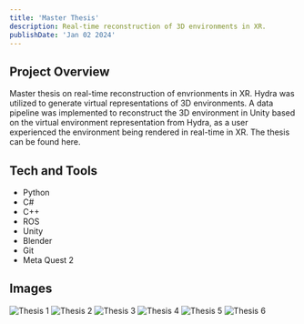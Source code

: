 ```yaml
---
title: 'Master Thesis'
description: Real-time reconstruction of 3D environments in XR.
publishDate: 'Jan 02 2024'
---
```


## Project Overview

Master thesis on real-time reconstruction of envrionments in XR. Hydra was utilized to generate virtual representations of 3D environments. A data pipeline was implemented to reconstruct the 3D environment in Unity based on the virtual environment representation from Hydra, as a user experienced the environment being rendered in real-time in XR. The thesis can be found here.

## Tech and Tools

- Python
- C#
- C++
- ROS
- Unity
- Blender
- Git
- Meta Quest 2

## Images

![Thesis 1](/astro-portfolio/public/thesis/thesis-1.png)
![Thesis 2](/astro-portfolio/public/thesis/thesis-2.png)
![Thesis 3](/astro-portfolio/public/thesis/thesis-3.png)
![Thesis 4](/astro-portfolio/public/thesis/thesis-4.png)
![Thesis 5](/astro-portfolio/public/thesis/thesis-5.png)
![Thesis 6](/astro-portfolio/public/thesis/thesis-6.png)